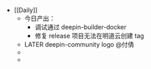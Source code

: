 - [[Daily]]
	- 今日产出：
		- 调试通过 deepin-builder-docker
		- 修复 release 项目无法在明道云创建 tag
	- LATER deepin-community logo @付倩
	-
	-